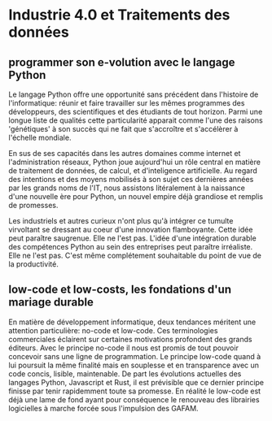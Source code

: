 # Industrie 4.0 et Traitements des données

## programmer son e-volution avec le langage Python

Le langage Python offre une opportunité sans précédent dans l'histoire de l'informatique: réunir et faire travailler sur les mêmes programmes des développeurs, des scientifiques et des étudiants de tout horizon. Parmi une longue liste de qualités cette particularité apparait comme l'une des raisons 'génétiques' à son succès qui ne fait que s'accroître et s'accélèrer à l'échelle mondiale.

En sus de ses capacités dans les autres domaines comme internet et l'administration réseaux, Python joue aujourd'hui un rôle central en matière de traitement de données, de calcul, et d'inteligence artificielle. Au regard des intentions et des moyens mobilisés à son sujet ces dernières années par les grands noms de l'IT, nous assistons litéralement à la naissance d'une nouvelle ère pour Python, un nouvel empire déjà grandiose et remplis de promesses.

Les industriels et autres curieux n'ont plus qu'à intégrer ce tumulte virvoltant se dressant au coeur d'une innovation flamboyante. Cette idée peut paraître saugrenue. Elle ne l'est pas. L'idée d'une intégration durable des compétences Python au sein des entreprises peut paraître irréaliste. Elle ne l'est pas. C'est même complétement souhaitable du point de vue de la productivité.

## low-code et low-costs, les fondations d'un mariage durable

En matière de développement informatique, deux tendances méritent une attention particulière: no-code et low-code. Ces terminologies commerciales éclairent sur certaines motivations profondent des grands éditeurs. Avec le principe no-code il nous est promis de tout pouvoir concevoir sans une ligne de programmation. Le principe low-code quand à lui poursuit la même finalité mais en souplesse et en transparence avec un code concis, lisible, maintenable. De part les évolutions actuelles des langages Python, Javascript et Rust, il est prévisible que ce dernier principe finisse par tenir rapidemment toute sa promesse. En réalité le low-code est déjà une lame de fond ayant pour conséquence le renouveau des librairies logicielles à marche forcée sous l'impulsion des GAFAM.

